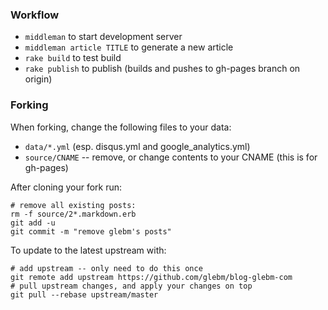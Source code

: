 ### Workflow

* `middleman` to start development server
* `middleman article TITLE` to generate a new article
* `rake build` to test build
* `rake publish` to publish (builds and pushes to gh-pages branch on origin)

### Forking 

When forking, change the following files to your data:

* `data/*.yml` (esp. disqus.yml and google_analytics.yml)
* `source/CNAME` -- remove, or change contents to your CNAME (this is for gh-pages)

After cloning your fork run:

    # remove all existing posts:
    rm -f source/2*.markdown.erb 
    git add -u
    git commit -m "remove glebm's posts"
  
To update to the latest upstream with:
  
    # add upstream -- only need to do this once 
    git remote add upstream https://github.com/glebm/blog-glebm-com
    # pull upstream changes, and apply your changes on top
    git pull --rebase upstream/master
